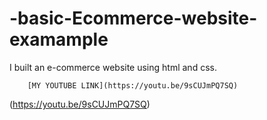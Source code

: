 # -basic-Ecommerce-website-examample
I built an e-commerce website using html and css.

        [MY YOUTUBE LINK](https://youtu.be/9sCUJmPQ7SQ)
(https://youtu.be/9sCUJmPQ7SQ)
